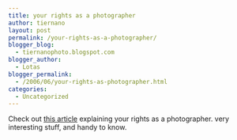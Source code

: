 ```yaml
---
title: your rights as a photographer
author: tiernano
layout: post
permalink: /your-rights-as-a-photographer/
blogger_blog:
  - tiernanophoto.blogspot.com
blogger_author:
  - Lotas
blogger_permalink:
  - /2006/06/your-rights-as-photographer.html
categories:
  - Uncategorized
---
```

Check out [this article][1] explaining your rights as a photographer. very interesting stuff, and handy to know.


 [1]: http://www.photocritic.org/2006/photography-rights-vs-respect/